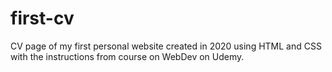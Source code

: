 # first-cv

CV page of my first personal website created in 2020 using HTML and CSS with the instructions from course on WebDev on Udemy.
